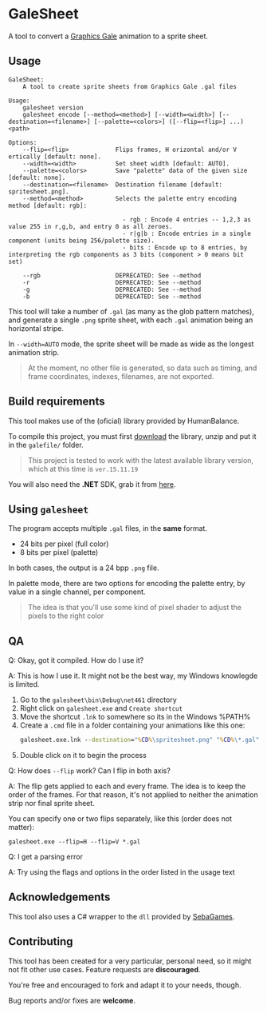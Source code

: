 # GaleSheet

A tool to convert a [Graphics Gale](https://graphicsgale.com/us/) animation to a sprite sheet.

## Usage

```
GaleSheet: 
    A tool to create sprite sheets from Graphics Gale .gal files

Usage:
    galesheet version
    galesheet encode [--method=<method>] [--width=<width>] [--destination=<filename>] [--palette=<colors>] ([--flip=<flip>] ...) <path>

Options:
    --flip=<flip>             Flips frames, H orizontal and/or V ertically [default: none].
    --width=<width>           Set sheet width [default: AUTO].
    --palette=<colors>        Save "palette" data of the given size [default: none].
    --destination=<filename>  Destination filename [default: spritesheet.png].
    --method=<method>         Selects the palette entry encoding method [default: rgb]:

                                - rgb : Encode 4 entries -- 1,2,3 as value 255 in r,g,b, and entry 0 as all zeroes.
                                - r|g|b : Encode entries in a single component (units being 256/palette size).
                                - bits : Encode up to 8 entries, by interpreting the rgb components as 3 bits (component > 0 means bit set)
    
    --rgb                     DEPRECATED: See --method
    -r                        DEPRECATED: See --method
    -g                        DEPRECATED: See --method
    -b                        DEPRECATED: See --method

```

This tool will take a number of `.gal` (as many as the glob pattern matches), and generate
a single `.png` sprite sheet, with each `.gal` animation being an horizontal stripe.

In `--width=AUTO` mode, the sprite sheet will be made as wide as the longest animation strip.

> At the moment, no other file is generated, so data such as timing, and frame coordinates, indexes, filenames, are not exported.

## Build requirements

This tool makes use of the (oficial) library provided by HumanBalance.

To compile this project, you must first [download](https://graphicsgale.com/us/download.html) the library, unzip and put it in the `galefile/` folder.

> This project is tested to work with the latest available library version, which at this time is `ver.15.11.19`

You will also need the **.NET** SDK, grab it from [here](https://dotnet.microsoft.com/learn/dotnet/hello-world-tutorial).

## Using `galesheet`

The program accepts multiple `.gal` files, in the **same** format.

- 24 bits per pixel (full color)
- 8 bits per pixel (palette)

In both cases, the output is a 24 bpp `.png` file.

In palette mode, there are two options for encoding the palette entry, by value in a single channel, per component. 

> The idea is that you'll use some kind of pixel shader to adjust the pixels to the right color

## QA

Q: Okay, got it compiled. How do I use it?

A: This is how I use it.
 It might not be the best way, my Windows knowlegde is limited.

1. Go to the `galesheet\bin\Debug\net461` directory
1. Right click on `galesheet.exe` and `Create shortcut`
1. Move the shortcut `.lnk` to somewhere so its in the Windows %PATH%
1. Create a `.cmd` file in a folder containing your animations like this one:
    ```cmd
    galesheet.exe.lnk --destination="%CD%\spritesheet.png" "%CD%\*.gal"
    ```
1. Double click on it to begin the process

Q: How does `--flip` work? Can I flip in both axis?

A: The flip gets applied to each and every frame.
 The idea is to keep the order of the frames. For that reason, 
 it's not applied to neither the animation strip nor final sprite sheet.

 You can specify one or two flips separately, like this (order does not matter): 
 ```
 galesheet.exe --flip=H --flip=V *.gal
 ```
Q: I get a parsing error

A: Try using the flags and options in the order listed in the usage text

## Acknowledgements

This tool also uses a C# wrapper to the `dll` provided by [SebaGames](https://twitter.com/sebagamesdev).

## Contributing

This tool has been created for a very particular, personal need, so it might not fit other use cases. Feature requests are **discouraged**.  

You're free and encouraged to fork and adapt it to your needs, though.

Bug reports and/or fixes are **welcome**.